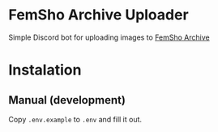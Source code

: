 # FemSho Archive Uploader
Simple Discord bot for uploading images to [FemSho Archive](https://femshoarchive.github.io)

# Instalation
## Manual (development)
Copy `.env.example` to `.env` and fill it out.
